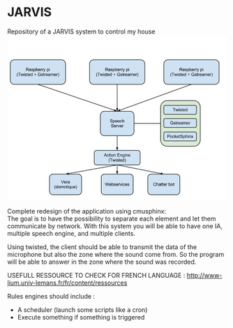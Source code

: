JARVIS
======

Repository of a JARVIS system to control my house
![Image](docs/images/jarvis-architecture.png?raw=true)

Complete redesign of the application using cmusphinx:  
The goal is to have the possibility to separate each element and let them communicate by network.
With this system you will be able to have one IA, multiple speech engine, and multiple clients.

Using twisted, the client should be able to transmit the data of the microphone but also the zone where the sound come from.
So the program will be able to answer in the zone where the sound was recorded.

USEFULL RESSOURCE TO CHECK FOR FRENCH LANGUAGE : http://www-lium.univ-lemans.fr/fr/content/ressources


Rules engines should include :
- A scheduler (launch some scripts like a cron)
- Execute something if something is triggered